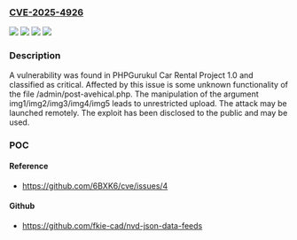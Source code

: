 ### [CVE-2025-4926](https://cve.mitre.org/cgi-bin/cvename.cgi?name=CVE-2025-4926)
![](https://img.shields.io/static/v1?label=Product&message=Car%20Rental%20Project&color=blue)
![](https://img.shields.io/static/v1?label=Version&message=%3D%201.0%20&color=brighgreen)
![](https://img.shields.io/static/v1?label=Vulnerability&message=Improper%20Access%20Controls&color=brighgreen)
![](https://img.shields.io/static/v1?label=Vulnerability&message=Unrestricted%20Upload&color=brighgreen)

### Description

A vulnerability was found in PHPGurukul Car Rental Project 1.0 and classified as critical. Affected by this issue is some unknown functionality of the file /admin/post-avehical.php. The manipulation of the argument img1/img2/img3/img4/img5 leads to unrestricted upload. The attack may be launched remotely. The exploit has been disclosed to the public and may be used.

### POC

#### Reference
- https://github.com/6BXK6/cve/issues/4

#### Github
- https://github.com/fkie-cad/nvd-json-data-feeds

